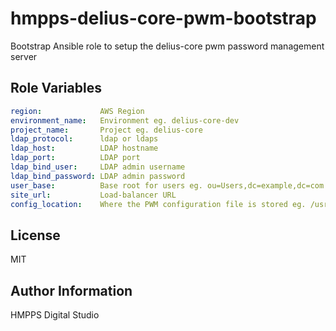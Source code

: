 hmpps-delius-core-pwm-bootstrap
=========

Bootstrap Ansible role to setup the delius-core pwm password management server


Role Variables
--------------

```yaml
region:             AWS Region
environment_name:   Environment eg. delius-core-dev
project_name:       Project eg. delius-core
ldap_protocol:      ldap or ldaps
ldap_host:          LDAP hostname
ldap_port:          LDAP port
ldap_bind_user:     LDAP admin username
ldap_bind_password: LDAP admin password
user_base:          Base root for users eg. ou=Users,dc=example,dc=com
site_url:           Load-balancer URL
config_location:    Where the PWM configuration file is stored eg. /usr/share/pwm
```

License
-------

MIT

Author Information
------------------

HMPPS Digital Studio
